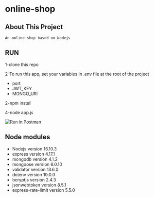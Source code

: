 # online-shop

## About This Project

    An online shop based on Nodejs

## RUN

1-clone this repo

2-To run this app, set your variables in .env file at the root of the project

- port
- JWT_KEY
- MONGO_URI

2-npm install

4-node app.js

[![Run in Postman](https://run.pstmn.io/button.svg)](https://app.getpostman.com/run-collection/12694267-636d42ca-f139-4b94-9437-46b746d51be1?action=collection%2Ffork&collection-url=entityId%3D12694267-636d42ca-f139-4b94-9437-46b746d51be1%26entityType%3Dcollection%26workspaceId%3Dbefe7c4b-c8d0-4fb8-b443-7e4deccd31ff)

## Node modules

- Nodejs version 16.10.3
- express version 4.17.1
- mongodb version 4.1.2
- mongoose version 6.0.10
- validator version 13.6.0
- dotenv version 10.0.0
- bcryptjs version 2.4.3
- jsonwebtoken version 8.5.1
- express-rate-limit version 5.5.0
